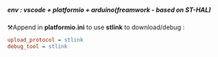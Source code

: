 ##### env : vscode + platformio + arduino(freamwork - based on ST-HAL) 

⚒️Append in **platformio.ini** to use **stlink** to download/debug :

```ini
upload_protocol = stlink
debug_tool = stlink
```

